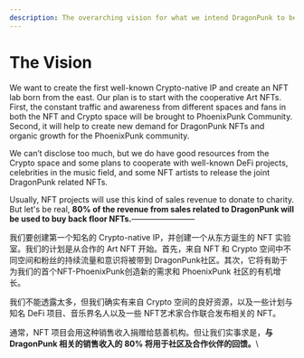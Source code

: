```yaml
---
description: The overarching vision for what we intend DragonPunk to become
---
```


# The Vision

We want to create the first well-known Crypto-native IP and create an NFT lab born from the east. Our plan is to start with the cooperative Art NFTs. First, the constant traffic and awareness from different spaces and fans in both the NFT and Crypto space will be brought to PhoenixPunk Community. Second, it will help to create new demand for DragonPunk NFTs and organic growth for the PhoenixPunk community.

We can’t disclose too much, but we do have good resources from the Crypto space and some plans to cooperate with well-known DeFi projects, celebrities in the music field, and some NFT artists to release the joint DragonPunk related NFTs.

Usually, NFT projects will use this kind of sales revenue to donate to charity. But let's be real, **80% of the revenue from sales related to DragonPunk will be used to buy back floor NFTs.**————————

我们要创建第一个知名的 Crypto-native IP，并创建一个从东方诞生的 NFT 实验室。我们的计划是从合作的 Art NFT 开始。首先，来自 NFT 和 Crypto 空间中不同空间和粉丝的持续流量和意识将被带到 DragonPunk社区。其次，它将有助于为我们的首个NFT-PhoenixPunk创造新的需求和 PhoenixPunk 社区的有机增长。

我们不能透露太多，但我们确实有来自 Crypto 空间的良好资源，以及一些计划与知名 DeFi 项目、音乐界名人以及一些 NFT艺术家合作联合发布相关的 NFT。

通常，NFT 项目会用这种销售收入捐赠给慈善机构。但让我们实事求是，**与 DragonPunk 相关的销售收入的 80% 将用于社区及合作伙伴的回馈。**\
